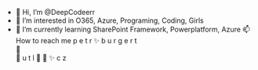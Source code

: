 - 👋 Hi, I’m @DeepCodeerr
- 👀 I’m interested in O365, Azure, Programing, Coding, Girls
- 🌱 I’m currently learning SharePoint Framework, Powerplatform, Azure
📫 How to reach me
  p
    e
      t
        r
          ✨
              b
                u
                  r
                    g
                      e
                        r
                          t
           <!---                --->    
                      👀
           <!---                --->                
                      👋
                     u
                    t
                   l
                 👋
                👋
                 ✨
                   c
                    z          
